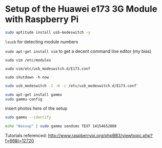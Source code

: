 Setup of the Huawei e173 3G Module with Raspberry Pi
====================================================

```bash
sudo aptitude install usb-modeswitch -y
```

`lsusb` for detecting module numbers

`sudo apt-get install vim` to get a decent command line editor (my bias)

`sudo vim /etc/modules`

`sudo vim/etc/usb_modeswitch.d/E173.conf`

`sudo shutdown -h now`

```bash
sudo usb_modeswitch -I -W -c /etc/usb_modeswitch.d/E173.conf`

sudo apt-get install gammu
sudo gammu-config
```

insert photos here of the setup

```bash
sudo gammu --identify
```

```bash
echo "Wassup" | sudo gammu sendsms TEXT 14154652008
```

Tutorials referenced:
http://www.raspberrypi.org/phpBB3/viewtopic.php?f=66&t=12720
